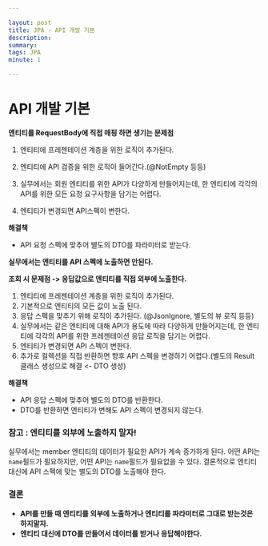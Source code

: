 ```yaml
---

layout: post
title: JPA - API 개발 기본
description: 
summary: 
tags: JPA
minute: 1

---
```


# API 개발 기본

**엔티티를 RequestBody에 직접 매핑 하면 생기는 문제점**

1. 엔티티에 프레젠테이션 계층을 위한 로직이 추가된다.

2. 엔티티에 API 검증을 위한 로직이 들어간다.(@NotEmpty 등등)

3. 실무에서는 회원 엔티티를 위한 API가 다양하게 만들어지는데, 한 엔티티에 각각의 API를 위한 모든 요청 요구사항을 담기는 어렵다.

4. 엔티티가 변경되면 API스펙이 변한다.

**해결책**

- API 요청 스펙에 맞추어 별도의 DTO를 파라미터로 받는다.



**실무에서는 엔티티를 API 스펙에 노출하면 안된다.**



**조회 시 문제점 -> 응답값으로 엔티티를 직접 외부에 노출한다.**

1. 엔티티에 프레젠테이션 계층을 위한 로직이 추가된다.
2. 기본적으로 엔티티의 모든 값이 노출 된다.
3. 응답 스펙을 맞추기 위해 로직이 추가된다. (@JsonIgnore, 별도의 뷰 로직 등등)
4. 실무에서는 같은 엔티티에 대해 API가 용도에 따라 다양하게 만들어지는데, 한 엔티티에 각각의 API를 위한 프레젠테이션 응답 로직을 담기는 어렵다.
5. 엔티티가 변경되면 API 스펙이 변한다.
6. 추가로 컬렉션을 직접 반환하면 향후 API 스펙을 변경하기 어렵다.(별도의 Result 클래스 생성으로 해결 <- DTO 생성)

**해결책**

- API 응답 스펙에 맞추어 별도의 DTO를 반환한다.
- DTO를 반환하면 엔티티가 변해도 API 스펙이 변경되지 않는다.



### 참고 : 엔티티를 외부에 노출하지 말자!

실무에서는 member 엔티티의 데이터가 필요한 API가 계속 증가하게 된다. 어떤 API는 `name`필드가 필요하지만, 어떤 API는 `name`필드가 필요없을 수 있다. 결론적으로 엔티티 대신에 API 스펙에 맞는 별도의 DTO를 노출해야 한다.













### 결론

- **API를 만들 때 엔티티를 외부에 노출하거나 엔티티를 파라미터로 그대로 받는것은 하지말자.** 
- **엔티티 대신에 DTO를 만들어서 데이터를 받거나 응답해야한다.**


